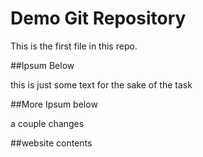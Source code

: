 # Demo Git Repository

This is the first file in this repo.

##Ipsum Below

this is just some text for the sake of the task

##More Ipsum below 

a couple changes

##website contents

